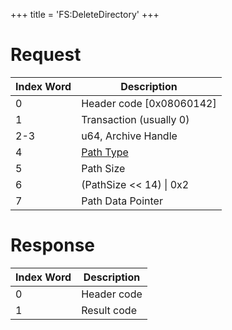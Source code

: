 +++
title = 'FS:DeleteDirectory'
+++

# Request

| Index Word | Description                                          |
|------------|------------------------------------------------------|
| 0          | Header code \[0x08060142\]                           |
| 1          | Transaction (usually 0)                              |
| 2-3        | u64, Archive Handle                                  |
| 4          | [Path Type](Filesystem_services#PathType "wikilink") |
| 5          | Path Size                                            |
| 6          | (PathSize \<\< 14) \| 0x2                            |
| 7          | Path Data Pointer                                    |

# Response

| Index Word | Description |
|------------|-------------|
| 0          | Header code |
| 1          | Result code |